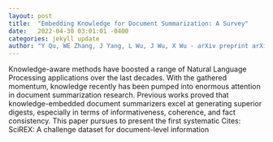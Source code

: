 ```yaml
---
layout: post
title:  "Embedding Knowledge for Document Summarization: A Survey"
date:   2022-04-30 03:01:01 -0400
categories: jekyll update
author: "Y Qu, WE Zhang, J Yang, L Wu, J Wu, X Wu - arXiv preprint arXiv:2204.11190, 2022"
---
```

Knowledge-aware methods have boosted a range of Natural Language Processing applications over the last decades. With the gathered momentum, knowledge recently has been pumped into enormous attention in document summarization research. Previous works proved that knowledge-embedded document summarizers excel at generating superior digests, especially in terms of informativeness, coherence, and fact consistency. This paper pursues to present the first systematic Cites: SciREX: A challenge dataset for document-level information